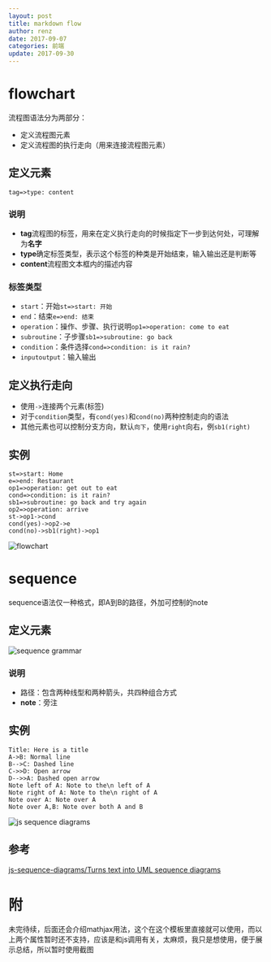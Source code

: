 ```yaml
---
layout: post
title: markdown flow
author: renz
date: 2017-09-07
categories: 前端
update: 2017-09-30
---
```

# flowchart
流程图语法分为两部分：
- 定义流程图元素
- 定义流程图的执行走向（用来连接流程图元素）

## 定义元素
```
tag=>type: content
```
### 说明
- **tag**流程图的标签，用来在定义执行走向的时候指定下一步到达何处，可理解为**名字**
- **type**确定标签类型，表示这个标签的种类是开始结束，输入输出还是判断等
- **content**流程图文本框内的描述内容

### 标签类型
- `start`：开始`st=>start: 开始`
- `end`：结束`e=>end: 结束`
- `operation`：操作、步骤、执行说明`op1=>operation: come to eat`
- `subroutine`：子步骤`sb1=>subroutine: go back`
- `condition`：条件选择`cond=>condition: is it rain?`
- `inputoutput`：输入输出

## 定义执行走向
- 使用`->`连接两个元素(标签)
- 对于`condition`类型，有`cond(yes)`和`cond(no)`两种控制走向的语法
- 其他元素也可以控制分支方向，默认`向下`，使用`right`向右，例`sb1(right)`

## 实例

```flow
st=>start: Home
e=>end: Restaurant
op1=>operation: get out to eat
cond=>condition: is it rain?
sb1=>subroutine: go back and try again
op2=>operation: arrive
st->op1->cond
cond(yes)->op2->e
cond(no)->sb1(right)->op1
```
![flowchart](/images/example-flowchart.png)
# sequence
sequence语法仅一种格式，即A到B的路径，外加可控制的note
## 定义元素
![sequence grammar](/images/sequence-grammar.png)
### 说明
- 路径：包含两种线型和两种箭头，共四种组合方式
- **note**：旁注

## 实例
```sequence
Title: Here is a title
A->B: Normal line
B-->C: Dashed line
C->>D: Open arrow
D-->>A: Dashed open arrow
Note left of A: Note to the\n left of A
Note right of A: Note to the\n right of A
Note over A: Note over A
Note over A,B: Note over both A and B
```
![js sequence diagrams](/images/example-sequence.PNG)
## 参考
[js-sequence-diagrams/Turns text into UML sequence diagrams](https://bramp.github.io/js-sequence-diagrams/)
# 附
未完待续，后面还会介绍mathjax用法，这个在这个模板里直接就可以使用，而以上两个属性暂时还不支持，应该是和js调用有关，太麻烦，我只是想使用，便于展示总结，所以暂时使用截图
